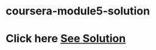 # coursera-module5-solution
# Click here [See Solution](https://najibnaji.github.io/coursera-module5-solution/)

